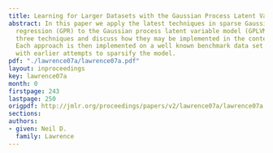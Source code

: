 ```yaml
---
title: Learning for Larger Datasets with the Gaussian Process Latent Variable Model
abstract: In this paper we apply the latest techniques in sparse Gaussian process
  regression (GPR) to the Gaussian process latent variable model (GPLVM). We review
  three techniques and discuss how they may be implemented in the context of the GP-LVM.
  Each approach is then implemented on a well known benchmark data set and compared
  with earlier attempts to sparsify the model.
pdf: "./lawrence07a/lawrence07a.pdf"
layout: inproceedings
key: lawrence07a
month: 0
firstpage: 243
lastpage: 250
origpdf: http://jmlr.org/proceedings/papers/v2/lawrence07a/lawrence07a.pdf
sections: 
authors:
- given: Neil D.
  family: Lawrence
---
```


